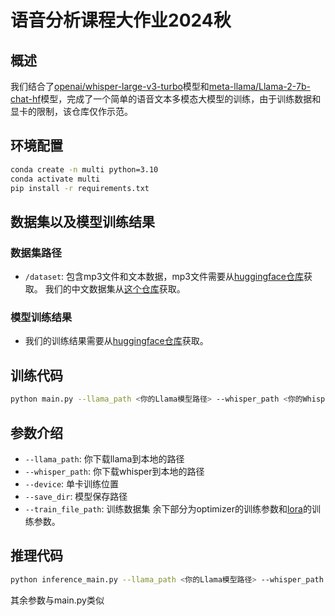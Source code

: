 # 语音分析课程大作业2024秋
## 概述
我们结合了[openai/whisper-large-v3-turbo](https://huggingface.co/openai/whisper-large-v3-turbo)模型和[meta-llama/Llama-2-7b-chat-hf](https://huggingface.co/meta-llama/Llama-2-7b-chat-hf)模型，完成了一个简单的语音文本多模态大模型的训练，由于训练数据和显卡的限制，该仓库仅作示范。

## 环境配置
```bash
conda create -n multi python=3.10
conda activate multi
pip install -r requirements.txt
```

## 数据集以及模型训练结果
### 数据集路径
- `/dataset`: 包含mp3文件和文本数据，mp3文件需要从[huggingface仓库](https://huggingface.co/datasets/weiyezhimeng/audio-text-dataset)获取。
我们的中文数据集从[这个仓库](https://github.com/hikariming/chat-dataset-baseline)获取。
### 模型训练结果
- 我们的训练结果需要从[huggingface仓库](https://huggingface.co/datasets/weiyezhimeng/audio-text-dataset)获取。

## 训练代码
```bash
python main.py --llama_path <你的Llama模型路径> --whisper_path <你的Whisper模型路径>
```
## 参数介绍
- `--llama_path`: 你下载llama到本地的路径
- `--whisper_path`: 你下载whisper到本地的路径
- `--device`: 单卡训练位置
- `--save_dir`: 模型保存路径
- `--train_file_path`: 训练数据集
余下部分为optimizer的训练参数和[lora](https://arxiv.org/abs/2106.09685)的训练参数。

## 推理代码
```bash
python inference_main.py --llama_path <你的Llama模型路径> --whisper_path <你的Whisper模型路径> --audio_file_path <你的mp3文件> --max_new_tokens <回答最大token数>
```
其余参数与main.py类似
